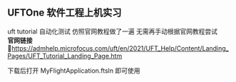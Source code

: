 ## UFTOne 软件工程上机实习
uft tutorial 自动化测试
仿照官网教程做了一遍 无需再手动根据官网教程尝试  
**官网链接**🔗https://admhelp.microfocus.com/uft/en/2021/UFT_Help/Content/Landing_Pages/UFT_Tutorial_Landing_Page.htm

下载后打开 MyFlightApplication.ftsln 即可使用
